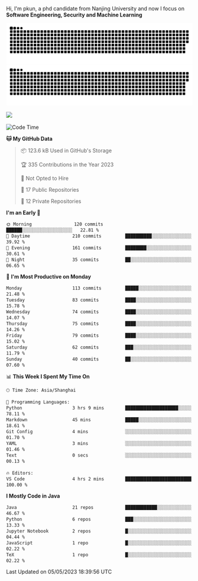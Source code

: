 Hi, I'm pkun, a phd candidate from Nanjing University and now I focus on **Software Engineering, Security and Machine Learning**

![GitHub Snake Light](https://github.com/pppppkun/pppppkun/blob/output/github-snake.svg#gh-light-mode-only)
![GitHub Snake dark](https://github.com/pppppkun/pppppkun/blob/output/github-snake-dark.svg#gh-dark-mode-only)

![](https://komarev.com/ghpvc/?username=pppppkun)
<!--START_SECTION:waka-->
![Code Time](http://img.shields.io/badge/Code%20Time-1%2C734%20hrs%2033%20mins-blue)

**🐱 My GitHub Data** 

> 📦 123.6 kB Used in GitHub's Storage 
 > 
> 🏆 335 Contributions in the Year 2023
 > 
> 🚫 Not Opted to Hire
 > 
> 📜 17 Public Repositories 
 > 
> 🔑 12 Private Repositories 
 > 
**I'm an Early 🐤** 

```text
🌞 Morning                120 commits         ██████░░░░░░░░░░░░░░░░░░░   22.81 % 
🌆 Daytime                210 commits         ██████████░░░░░░░░░░░░░░░   39.92 % 
🌃 Evening                161 commits         ████████░░░░░░░░░░░░░░░░░   30.61 % 
🌙 Night                  35 commits          ██░░░░░░░░░░░░░░░░░░░░░░░   06.65 % 
```
📅 **I'm Most Productive on Monday** 

```text
Monday                   113 commits         █████░░░░░░░░░░░░░░░░░░░░   21.48 % 
Tuesday                  83 commits          ████░░░░░░░░░░░░░░░░░░░░░   15.78 % 
Wednesday                74 commits          ████░░░░░░░░░░░░░░░░░░░░░   14.07 % 
Thursday                 75 commits          ████░░░░░░░░░░░░░░░░░░░░░   14.26 % 
Friday                   79 commits          ████░░░░░░░░░░░░░░░░░░░░░   15.02 % 
Saturday                 62 commits          ███░░░░░░░░░░░░░░░░░░░░░░   11.79 % 
Sunday                   40 commits          ██░░░░░░░░░░░░░░░░░░░░░░░   07.60 % 
```


📊 **This Week I Spent My Time On** 

```text
🕑︎ Time Zone: Asia/Shanghai

💬 Programming Languages: 
Python                   3 hrs 9 mins        ████████████████████░░░░░   78.11 % 
Markdown                 45 mins             █████░░░░░░░░░░░░░░░░░░░░   18.61 % 
Git Config               4 mins              ░░░░░░░░░░░░░░░░░░░░░░░░░   01.70 % 
YAML                     3 mins              ░░░░░░░░░░░░░░░░░░░░░░░░░   01.46 % 
Text                     0 secs              ░░░░░░░░░░░░░░░░░░░░░░░░░   00.13 % 

🔥 Editors: 
VS Code                  4 hrs 2 mins        █████████████████████████   100.00 % 
```

**I Mostly Code in Java** 

```text
Java                     21 repos            ████████████░░░░░░░░░░░░░   46.67 % 
Python                   6 repos             ███░░░░░░░░░░░░░░░░░░░░░░   13.33 % 
Jupyter Notebook         2 repos             █░░░░░░░░░░░░░░░░░░░░░░░░   04.44 % 
JavaScript               1 repo              █░░░░░░░░░░░░░░░░░░░░░░░░   02.22 % 
TeX                      1 repo              █░░░░░░░░░░░░░░░░░░░░░░░░   02.22 % 
```




 Last Updated on 05/05/2023 18:39:56 UTC
<!--END_SECTION:waka-->
